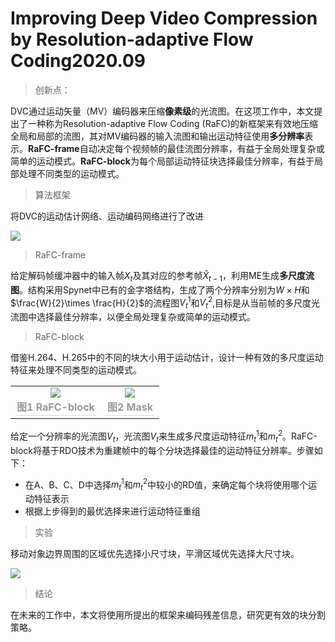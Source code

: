 # Improving Deep Video Compression by Resolution-adaptive Flow Coding2020.09
> 创新点：

DVC通过运动矢量（MV）编码器来压缩**像素级**的光流图。在这项工作中，本文提出了一种称为Resolution-adaptive Flow Coding (RaFC)的新框架来有效地压缩全局和局部的流图，其对MV编码器的输入流图和输出运动特征使用**多分辨率**表示。**RaFC-frame**自动决定每个视频帧的最佳流图分辨率，有益于全局处理复杂或简单的运动模式。**RaFC-block**为每个局部运动特征块选择最佳分辨率，有益于局部处理不同类型的运动模式。

> 算法框架

将DVC的运动估计网络、运动编码网络进行了改进

 <img src="https://i.imgur.com/lJMwHkI.png" >
 
> RaFC-frame

给定解码帧缓冲器中的输入帧$X_t$及其对应的参考帧${\hat{X}}_{t-1}$，利用ME生成**多尺度流图**。结构采用Spynet中已有的金字塔结构，生成了两个分辨率分别为$W\times H$和$\frac{W}{2}\times \frac{H}{2}$的流程图$V^1_t$和$V^2_t$,目标是从当前帧的多尺度光流图中选择最佳分辨率，以便全局处理复杂或简单的运动模式。

> RaFC-block

借鉴H.264、H.265中的不同的块大小用于运动估计，设计一种有效的多尺度运动特征来处理不同类型的运动模式。

<table>
    <tr>
        <td >
            <center>
                <img src="https://i.imgur.com/X1aD0fd.png" >			
                </center>
        	<center>
                <div style="color:orange; border-bottom: 1px solid #d9d9d9;
    				display: inline-block;
    				color: #999;
    				padding: 2px;">
                    <b>图1 RaFC-block</b>
                </div>
    			<br>
            </center>
        </td>
        <td >
            <center>
                <img src="https://i.imgur.com/8tJOWl0.png" >			
                </center>
        	<center>
                <div style="color:orange; border-bottom: 1px solid #d9d9d9;
    				display: inline-block;
    				color: #999;
    				padding: 2px;">
                    <b>图2 Mask</b>
                </div>
    			<br>
            </center>
        </td>
    </tr>
</table>

给定一个分辨率的光流图$V_t$，光流图$V_t$来生成多尺度运动特征$m^1_t$和$m^2_t$。RaFC-block将基于RDO技术为重建帧中的每个分块选择最佳的运动特征分辨率。步骤如下：

- 在A、B、C、D中选择$m^1_t$和$m^2_t$中较小的RD值，来确定每个块将使用哪个运动特征表示
- 根据上步得到的最优选择来进行运动特征重组

> 实验

移动对象边界周围的区域优先选择小尺寸块，平滑区域优先选择大尺寸块。

<img src="https://i.imgur.com/ONVzRr0.png" >

> 结论

在未来的工作中，本文将使用所提出的框架来编码残差信息，研究更有效的块分割策略。
